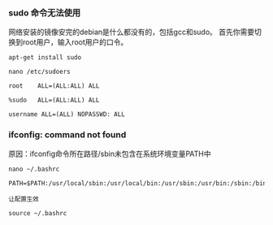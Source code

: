 ### sudo 命令无法使用

网络安装的镜像安完的debian是什么都没有的，包括gcc和sudo。 首先你需要切换到root用户，输入root用户的口令。

```
apt-get install sudo

nano /etc/sudoers

root    ALL=(ALL:ALL) ALL

%sudo   ALL=(ALL:ALL) ALL

username ALL=(ALL) NOPASSWD: ALL
```

### ifconfig: command not found

原因：ifconfig命令所在路径/sbin未包含在系统环境变量PATH中

```
nano ~/.bashrc

PATH=$PATH:/usr/local/sbin:/usr/local/bin:/usr/sbin:/usr/bin:/sbin:/bin

让配置生效

source ~/.bashrc
```